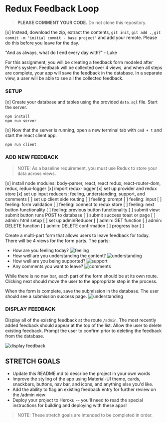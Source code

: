 # Redux Feedback Loop

> **PLEASE COMMENT YOUR CODE.** Do not clone this repository. 

[x] Instead, download the zip, extract the contents, `git init`, `git add .`, `git commit -m "initial commit - base project"` and add your remote. Please do this before you leave for the day.

"And as always, what do I end every day with?" - Luke


 For this assignment, you will be creating a feedback form modeled after Prime's system. Feedback will be collected over 4 views, and when all steps are complete, your app will save the feedback in the database. In a separate view, a user will be able to see all the collected feedback. 

### SETUP

[x] Create your database and tables using the provided `data.sql` file. Start the server.

```
npm install
npm run server
```

[x] Now that the server is running, open a new terminal tab with `cmd + t` and start the react client app.

```
npm run client
```

### ADD NEW FEEDBACK

> NOTE: As a baseline requirement, you must use Redux to store your data across views.

[x] install node modules: body-parser, react, react redux, react-router-dom, redux, redux-logger
[x] import redux-logger
[x] set up provider and redux store
[x] set up input reducers: feeling, understanding, support, and comments
[ ] set up client side routing
[ ] feeling: prompt
[ ] feeling: input
[ ] feeling: form validation
[ ] feeling: connect to redux store
[ ] feeling: next button functionality
[ ] feeling: previous button functionality
[ ] submit view: submit button runs POST to database
[ ] submit success toast or page
[ ] admin: html setup
[ ] set up adminReducer
[ ] admin: GET function
[ ] admin: DELETE function
[ ] admin: DELETE confirmation
[ ] progress bar
[ ] 

Create a multi-part form that allows users to leave feedback for today. 
There will be 4 views for the form parts.
The parts:
- How are you feeling today?
![feeling](wireframes/page-one.png)
- How well are you understanding the content?
![understanding](wireframes/page-two.png)
- How well are you being supported?
![support](wireframes/page-three.png)
- Any comments you want to leave?
![comments](wireframes/page-four.png)

While there is no nav bar, each part of the form should be at its own route. Clicking next should move the user to the appropriate step in the process.

 When the form is complete, save the submission in the database. The user should see a submission success page.
 ![understanding](wireframes/page-five.png)

### DISPLAY FEEDBACK

Display all of the existing feedback at the route `/admin`. The most recently added feedback should appear at the top of the list. Allow the user to delete existing feedback. Prompt the user to confirm prior to deleting the feedback from the database.

![display feedback](wireframes/admin.png)

## STRETCH GOALS

- Update this README.md to describe the project in your own words
- Improve the styling of the app using Material-UI theme, cards, snackbars, buttons, nav bar, and icons, and anything else you'd like.
- Add the ability to flag an existing feedback entry for further review on the /admin view
- Deploy your project to Heroku -- you'll need to read the special instructions for building and deploying with these apps! 


> NOTE: These stretch goals are intended to be completed in order.